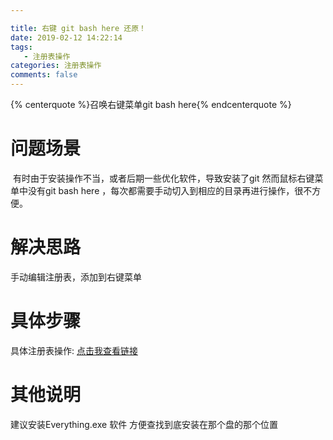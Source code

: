 ```yaml
---

title: 右键 git bash here 还原！
date: 2019-02-12 14:22:14
tags:
   - 注册表操作
categories: 注册表操作
comments: false
---
```

{% centerquote %}召唤右键菜单git bash here{% endcenterquote %}
<!-- more -->

# ​问题场景

​	有时由于安装操作不当，或者后期一些优化软件，导致安装了git 然而鼠标右键菜单中没有git bash here  ，每次都需要手动切入到相应的目录再进行操作，很不方便。

# 解决思路

手动编辑注册表，添加到右键菜单

# 具体步骤

具体注册表操作: [点击我查看链接](https://blog.csdn.net/weixin_42357048/article/details/80533571)

# 其他说明

   建议安装Everything.exe 软件  方便查找到底安装在那个盘的那个位置
